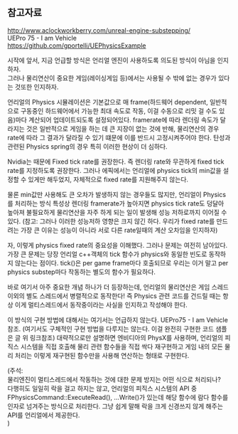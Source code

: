 
## 참고자료
http://www.aclockworkberry.com/unreal-engine-substepping/  
UEPro 75 - I am Vehicle  
https://github.com/gportelli/UEPhysicsExample  
  
  
시작에 앞서, 지금 언급할 방식은 언리얼 엔진이 사용하도록 의도된 방식이 아님을 인지하자.  
그러나 물리연산이 중요한 게임(레이싱게임 등)에서는 사용될 수 밖에 없는 경우가 있다는 것또한 인지하자.  

언리얼의 Physics 시뮬레이션은 기본값으로 매 frame(하드웨어 dependent, 일반적으로 구동중인 하드웨어에서 가능한 최대 속도로 작동, 이걸 수동으로 리밋 걸 수도 있음)마다 계산되어 업데이트되도록 설정되어있다. framerate에 따라 렌더링 속도가 달라지는 것은 일반적으로 게임을 하는 데 큰 지장이 없는 것에 반해, 물리연산의 경우 rate에 따라 그 결과가 달라질 수 있기 떄문에 이를 반드시 고정시켜주어야 한다. 탄성과 관련된 Physics spring의 경우 특히 이러한 현상이 더 심하다.  
  
Nvidia는 때문에 Fixed tick rate를 권장한다. 즉 렌더링 rate와 무관하게 fixed tick rate를 지정하도록 권장한다. 그러나 에픽에서는 언리얼에 physics tick의 min값을 설정할 수 있게만 해두었지, 자체적으로 fixed rate를 지원해주지 않는다.  
  
물론 min값만 사용해도 큰 오차가 발생하지 않는 경우들도 많지만, 언리얼이 Physics를 처리하는 방식 특성상 렌더링 framerate가 높아지면 physics tick rate도 덩달아 높아져 불필요하게 물리연산을 자주 하게 되는 일이 발생해 성능 저하로까지 이어질 수 있다. (참고: 그러나 이러한 성능저하 영향은 크지 않긴 하다. 우리가 fixed rate를 만드려는 가장 큰 이유는 성능이 아니라 서로 다른 rate일때의 계산 오차임을 인지하자)  
  
자, 이렇게 physics fixed rate의 중요성을 이해했다. 그러나 문제는 여전히 남아있다.  
가장 큰 문제는 당장 언리얼 c++객체의 tick 함수가 physics와 동일한 빈도로 동작하지 않는다는 점이다. tick()은 per game frame마다 호출되므로 우리는 이거 말고 per physics substep마다 작동하는 별도의 함수가 필요하다.  
  
바로 여기서 아주 중요한 개념 하나가 더 등장하는데, 언리얼의 물리연산은 게임 스레드 이외의 별도 스레드에서 병렬적으로 동작한다! 즉 Physics 관련 코드를 건드릴 때는 항상 이게 멀티스레드에서 동작중이라는 사실을 인지하고 작성해야 한다.  
  
이 방식의 구현 방법에 대해서는 여기서는 언급하지 않는다. UEPro75 - I am Vehicle 참조. (여기서도 구체적인 구현 방법을 다루지는 않는다. 이걸 완전히 구현한 코드 샘플은 글 위 링크참조) 대략적으로만 설명하면 엔비디아의 PhysX를 사용하며, 언리얼의 피직스 시스템을 직접 호출해 물리 관련 함수들을 직접 싹다 재구현하고 게임 내의 모든 물리 처리는 이렇게 재구현된 함수만을 사용해 연산하는 형태로 구현한다.  

(주석:  
물리엔진이 멀티스레드에서 작동하는 것에 대한 문제 방지는 어떤 식으로 처리되나?  
다행히도 일일히 락을 걸고 하지는 않고, 언리얼의 피직스 시스템의 API 중 FPhysicsCommand::ExecuteRead(), ...Write()가 있는데 해당 함수에 람다 함수를 인자로 넘겨주는 방식으로 처리한다. 그냥 쉽게 말해 락을 크게 신경쓰지 않게 해주는 API를 언리얼에서 제공한다.  
)  

